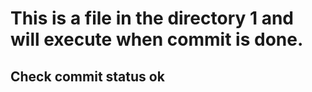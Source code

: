 # This is a file in the directory 1 and will execute when commit is done.

## Check commit status ok